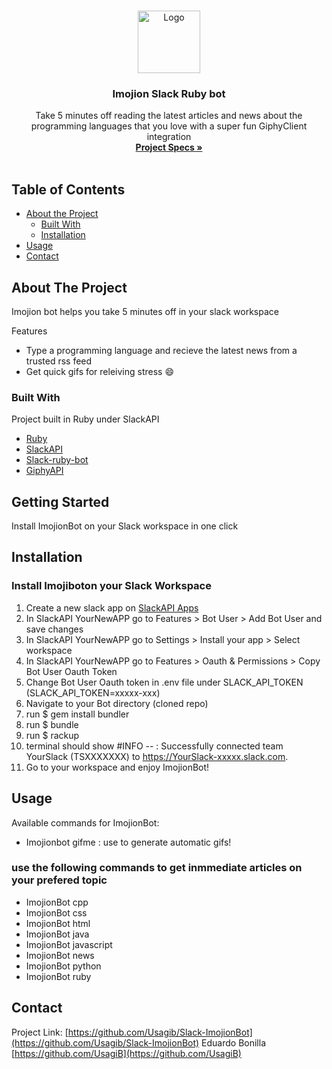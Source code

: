 
<br />
<p align="center">
  <a href="https://github.com/Usagib/Slack-ImojionBot">
    <img src="https://cdn.dribbble.com/users/460298/screenshots/1724648/full-comp.8.gif" alt="Logo" width="100" height="100">
  </a>

  <h3 align="center">Imojion Slack Ruby bot</h3>

  <p align="center">
    Take 5 minutes off reading the latest articles and news about the programming languages that you love with a super fun GiphyClient integration
    <br />
    <a href="https://www.notion.so/Build-your-own-bot-ebd0d7ac5da240e5987720bdc83f38fa"><strong>Project Specs »</strong></a>
    <br />
    <br />
  </p>
</p>



<!-- TABLE OF CONTENTS -->
## Table of Contents

* [About the Project](#about-the-project)
  * [Built With](#built-with)
  * [Installation](#installation)
* [Usage](#usage)
* [Contact](#contact)



<!-- ABOUT THE PROJECT -->
## About The Project

Imojion bot helps you take 5 minutes off in your slack workspace

Features
* Type a programming language and recieve the latest news from a trusted rss feed
* Get quick gifs for releiving stress :smile:


### Built With
Project built in Ruby under SlackAPI
* [Ruby](https://www.ruby-lang.org/en/)
* [SlackAPI](https://api.slack.com/)
* [Slack-ruby-bot](https://github.com/slack-ruby/slack-ruby-bot)
* [GiphyAPI](https://developers.giphy.com/)


## Getting Started

Install ImojionBot on your Slack workspace in one click


## Installation
### Install Imojiboton your Slack Workspace

1. Create a new slack app on [SlackAPI Apps](https://api.slack.com/apps)
2. In SlackAPI YourNewAPP go to Features > Bot User > Add Bot User and save changes
3. In SlackAPI YourNewAPP go to Settings > Install your app  > Select workspace
4. In SlackAPI YourNewAPP go to Features > Oauth & Permissions > Copy Bot User Oauth Token
5. Change Bot User Oauth token in .env file under SLACK_API_TOKEN (SLACK_API_TOKEN=xxxxx-xxx)
6. Navigate to your Bot directory (cloned repo)
7. run $ gem install bundler
8. run $ bundle
9. run $ rackup
10. terminal should show #INFO -- : Successfully connected team YourSlack (TSXXXXXXX) to https://YourSlack-xxxxx.slack.com.
11. Go to your workspace and enjoy ImojionBot!

## Usage

Available commands for ImojionBot:

- Imojionbot gifme <keyword> : use to generate automatic gifs!
### use the following commands to get inmmediate articles on your prefered topic

- ImojionBot cpp
- ImojionBot css
- ImojionBot html
- ImojionBot java
- ImojionBot javascript
- ImojionBot news
- ImojionBot python
- ImojionBot ruby






## Contact

Project Link: [https://github.com/Usagib/Slack-ImojionBot](https://github.com/Usagib/Slack-ImojionBot)
Eduardo Bonilla [https://github.com/UsagiB](https://github.com/UsagiB)
